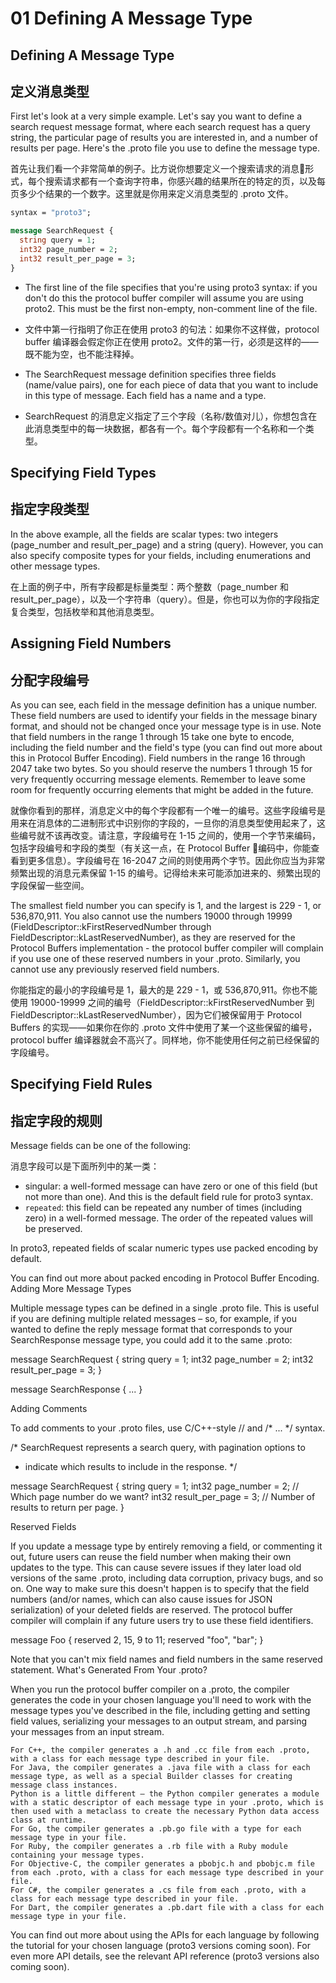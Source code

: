 # 01 Defining A Message Type

## Defining A Message Type

## 定义消息类型

First let's look at a very simple example. Let's say you want to define a search request message format, where each search request has a query string, the particular page of results you are interested in, and a number of results per page. Here's the .proto file you use to define the message type.

首先让我们看一个非常简单的例子。比方说你想要定义一个搜索请求的消息形式，每个搜索请求都有一个查询字符串，你感兴趣的结果所在的特定的页，以及每页多少个结果的一个数字。这里就是你用来定义消息类型的 .proto 文件。

```proto
syntax = "proto3";

message SearchRequest {
  string query = 1;
  int32 page_number = 2;
  int32 result_per_page = 3;
}
```

- The first line of the file specifies that you're using proto3 syntax: if you don't do this the protocol buffer compiler will assume you are using proto2. This must be the first non-empty, non-comment line of the file.

- 文件中第一行指明了你正在使用 proto3 的句法：如果你不这样做，protocol buffer 编译器会假定你正在使用 proto2。文件的第一行，必须是这样的——既不能为空，也不能注释掉。

- The SearchRequest message definition specifies three fields (name/value pairs), one for each piece of data that you want to include in this type of message. Each field has a name and a type.

- SearchRequest 的消息定义指定了三个字段（名称/数值对儿），你想包含在此消息类型中的每一块数据，都各有一个。每个字段都有一个名称和一个类型。

## Specifying Field Types

## 指定字段类型

In the above example, all the fields are scalar types: two integers (page_number and result_per_page) and a string (query). However, you can also specify composite types for your fields, including enumerations and other message types.

在上面的例子中，所有字段都是标量类型：两个整数（page_number 和 result_per_page），以及一个字符串（query）。但是，你也可以为你的字段指定复合类型，包括枚举和其他消息类型。

## Assigning Field Numbers

## 分配字段编号

As you can see, each field in the message definition has a unique number. These field numbers are used to identify your fields in the message binary format, and should not be changed once your message type is in use. Note that field numbers in the range 1 through 15 take one byte to encode, including the field number and the field's type (you can find out more about this in Protocol Buffer Encoding). Field numbers in the range 16 through 2047 take two bytes. So you should reserve the numbers 1 through 15 for very frequently occurring message elements. Remember to leave some room for frequently occurring elements that might be added in the future.

就像你看到的那样，消息定义中的每个字段都有一个唯一的编号。这些字段编号是用来在消息体的二进制形式中识别你的字段的，一旦你的消息类型使用起来了，这些编号就不该再改变。请注意，字段编号在 1-15 之间的，使用一个字节来编码，包括字段编号和字段的类型（有关这一点，在 Protocol Buffer 编码中，你能查看到更多信息）。字段编号在 16-2047 之间的则使用两个字节。因此你应当为非常频繁出现的消息元素保留 1-15 的编号。记得给未来可能添加进来的、频繁出现的字段保留一些空间。

The smallest field number you can specify is 1, and the largest is 229 - 1, or 536,870,911. You also cannot use the numbers 19000 through 19999 (FieldDescriptor::kFirstReservedNumber through FieldDescriptor::kLastReservedNumber), as they are reserved for the Protocol Buffers implementation - the protocol buffer compiler will complain if you use one of these reserved numbers in your .proto. Similarly, you cannot use any previously reserved field numbers.

你能指定的最小的字段编号是 1，最大的是 229 - 1，或 536,870,911。你也不能使用 19000-19999 之间的编号（FieldDescriptor::kFirstReservedNumber 到 FieldDescriptor::kLastReservedNumber），因为它们被保留用于 Protocol Buffers 的实现——如果你在你的 .proto 文件中使用了某一个这些保留的编号，protocol buffer 编译器就会不高兴了。同样地，你不能使用任何之前已经保留的字段编号。


## Specifying Field Rules

## 指定字段的规则

Message fields can be one of the following:

消息字段可以是下面所列中的某一类：

- singular: a well-formed message can have zero or one of this field (but not more than one). And this is the default field rule for proto3 syntax.
- `repeated`: this field can be repeated any number of times (including zero) in a well-formed message. The order of the repeated values will be preserved.

In proto3, repeated fields of scalar numeric types use packed encoding by default.

You can find out more about packed encoding in Protocol Buffer Encoding.
Adding More Message Types

Multiple message types can be defined in a single .proto file. This is useful if you are defining multiple related messages – so, for example, if you wanted to define the reply message format that corresponds to your SearchResponse message type, you could add it to the same .proto:

message SearchRequest {
  string query = 1;
  int32 page_number = 2;
  int32 result_per_page = 3;
}

message SearchResponse {
 ...
}

Adding Comments

To add comments to your .proto files, use C/C++-style // and /* ... */ syntax.

/* SearchRequest represents a search query, with pagination options to
 * indicate which results to include in the response. */

message SearchRequest {
  string query = 1;
  int32 page_number = 2;  // Which page number do we want?
  int32 result_per_page = 3;  // Number of results to return per page.
}

Reserved Fields

If you update a message type by entirely removing a field, or commenting it out, future users can reuse the field number when making their own updates to the type. This can cause severe issues if they later load old versions of the same .proto, including data corruption, privacy bugs, and so on. One way to make sure this doesn't happen is to specify that the field numbers (and/or names, which can also cause issues for JSON serialization) of your deleted fields are reserved. The protocol buffer compiler will complain if any future users try to use these field identifiers.

message Foo {
  reserved 2, 15, 9 to 11;
  reserved "foo", "bar";
}

Note that you can't mix field names and field numbers in the same reserved statement.
What's Generated From Your .proto?

When you run the protocol buffer compiler on a .proto, the compiler generates the code in your chosen language you'll need to work with the message types you've described in the file, including getting and setting field values, serializing your messages to an output stream, and parsing your messages from an input stream.

    For C++, the compiler generates a .h and .cc file from each .proto, with a class for each message type described in your file.
    For Java, the compiler generates a .java file with a class for each message type, as well as a special Builder classes for creating message class instances.
    Python is a little different – the Python compiler generates a module with a static descriptor of each message type in your .proto, which is then used with a metaclass to create the necessary Python data access class at runtime.
    For Go, the compiler generates a .pb.go file with a type for each message type in your file.
    For Ruby, the compiler generates a .rb file with a Ruby module containing your message types.
    For Objective-C, the compiler generates a pbobjc.h and pbobjc.m file from each .proto, with a class for each message type described in your file.
    For C#, the compiler generates a .cs file from each .proto, with a class for each message type described in your file.
    For Dart, the compiler generates a .pb.dart file with a class for each message type in your file.

You can find out more about using the APIs for each language by following the tutorial for your chosen language (proto3 versions coming soon). For even more API details, see the relevant API reference (proto3 versions also coming soon).